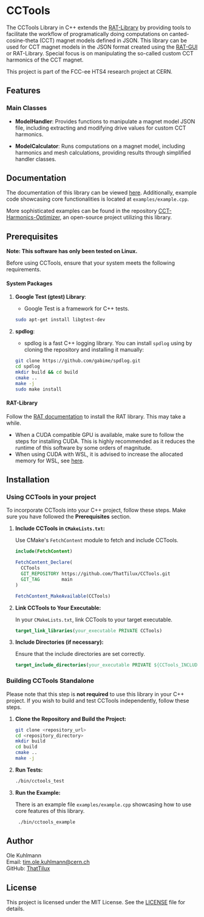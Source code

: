# CCTools

The CCTools Library in C++ extends the [RAT-Library](https://gitlab.com/Project-Rat) by providing tools to facilitate the workflow of programatically doing computations on canted-cosine-theta (CCT) magnet models defined in JSON. 
This library can be used for CCT magnet models in the JSON format created using the [RAT-GUI](https://rat-gui.com/index.html) or RAT-Library.
Special focus is on manipulating the so-called custom CCT harmonics of the CCT magnet.

This project is part of the FCC-ee HTS4 research project at CERN.

## Features

### Main Classes

- **ModelHandler**: Provides functions to manipulate a magnet model JSON file, including extracting and modifying drive values for custom CCT harmonics.

- **ModelCalculator**: Runs computations on a magnet model, including harmonics and mesh calculations, providing results through simplified handler classes.

## Documentation
The documentation of this library can be viewed [here](https://thattilux.github.io/CCTools/).
Additionally, example code showcasing core functionalities is located at `examples/example.cpp`.

More sophisticated examples can be found in the repository [CCT-Harmonics-Optimizer](https://github.com/ThatTilux/CCT-Harmonics-Optimizer), an open-source project utilizing this library. 

## Prerequisites
**Note: This software has only been tested on Linux.**

Before using CCTools, ensure that your system meets the following requirements.

#### System Packages

1. **Google Test (gtest) Library**:
   - Google Test is a framework for C++ tests.
   ```sh
   sudo apt-get install libgtest-dev
   ```

2. **spdlog**:
   - spdlog is a fast C++ logging library.
   You can install `spdlog` using by cloning the repository and installing it manually:
   ```sh
   git clone https://github.com/gabime/spdlog.git
   cd spdlog
   mkdir build && cd build
   cmake ..
   make -j
   sudo make install
   ```

#### RAT-Library
Follow the [RAT documentation](https://gitlab.com/Project-Rat/rat-documentation) to install the RAT library. This may take a while.
- When a CUDA compatible GPU is available, make sure to follow the steps for installing CUDA. This is highly recommended as it reduces the runtime of this software by some orders of magnitude.
- When using CUDA with WSL, it is advised to increase the allocated memory for WSL, see [here](https://geronimo-bergk.medium.com/optimizing-wsl2-performance-setting-memory-and-cpu-allocation-on-windows-513eba7b6086).


## Installation
### Using CCTools in your project

To incorporate CCTools into your C++ project, follow these steps. Make sure you have followed the **Prerequisites** section.

1. **Include CCTools in `CMakeLists.txt`:**

   Use CMake's `FetchContent` module to fetch and include CCTools.

   ```cmake
   include(FetchContent)

   FetchContent_Declare(
     CCTools
     GIT_REPOSITORY https://github.com/ThatTilux/CCTools.git
     GIT_TAG        main
   )

   FetchContent_MakeAvailable(CCTools)
   ```

2. **Link CCTools to Your Executable:**

   In your `CMakeLists.txt`, link CCTools to your target executable.

   ```cmake
   target_link_libraries(your_executable PRIVATE CCTools)
   ```

3. **Include Directories (if necessary):**

   Ensure that the include directories are set correctly.

   ```cmake
   target_include_directories(your_executable PRIVATE ${CCTools_INCLUDE_DIRS})
   ```


### Building CCTools Standalone

Please note that this step is  **not required** to use this library in your C++ project. If you wish to build and test CCTools independently, follow these steps.

1. **Clone the Repository and Build the Project:**
    ```sh
    git clone <repository_url>
    cd <repository_directory>
    mkdir build
    cd build
    cmake ..
    make -j
    ```

2. **Run Tests:**
    ```sh
    ./bin/cctools_test
    ```

3. **Run the Example:**

   There is an example file `examples/example.cpp` showcasing how to use core features of this library.
   ```sh
    ./bin/cctools_example
    ```

## Author

Ole Kuhlmann  
Email: [tim.ole.kuhlmann@cern.ch](mailto:tim.ole.kuhlmann@cern.ch)  
GitHub: [ThatTilux](https://github.com/ThatTilux)

## License

This project is licensed under the MIT License. See the [LICENSE](LICENSE) file for details.
